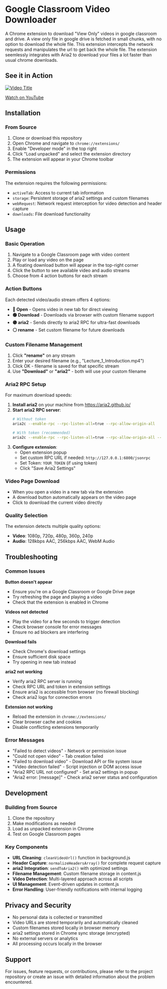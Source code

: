 # Google Classroom Video Downloader

A Chrome extension to download "View Only" videos in google classroom and drive.
A view only file in google drive is fetched in small chunks, with no option to download the whole file. This extension intercepts the network requests and manipulates the url to get back the whole file. The extension seemlessly integrates with Aria2 to download your files a lot faster than usual chrome downloads. 

## See it in Action

[![Video Title](https://img.youtube.com/vi/Kkap1xgJJPQ/maxresdefault.jpg)](https://youtu.be/Kkap1xgJJPQ)

[Watch on YouTube](https://youtu.be/Kkap1xgJJPQ)


## Installation

### From Source
1. Clone or download this repository
2. Open Chrome and navigate to `chrome://extensions/`
3. Enable "Developer mode" in the top right
4. Click "Load unpacked" and select the extension directory
5. The extension will appear in your Chrome toolbar

### Permissions
The extension requires the following permissions:
- `activeTab`: Access to current tab information
- `storage`: Persistent storage of aria2 settings and custom filenames
- `webRequest`: Network request interception for video detection and header capture
- `downloads`: File download functionality

## Usage

### Basic Operation
1. Navigate to a Google Classroom page with video content
2. Play or load any video on the page
3. A floating download button will appear in the top-right corner
4. Click the button to see available video and audio streams
5. Choose from 4 action buttons for each stream

### Action Buttons
Each detected video/audio stream offers 4 options:

- **🔵 Open** - Opens video in new tab for direct viewing
- **🟢 Download** - Downloads via browser with custom filename support
- **🟣 aria2** - Sends directly to aria2 RPC for ultra-fast downloads
- **⚪ rename** - Set custom filename for future downloads

### Custom Filename Management
1. Click **"rename"** on any stream
2. Enter your desired filename (e.g., "Lecture_1_Introduction.mp4")
3. Click OK - filename is saved for that specific stream
4. Use **"Download"** or **"aria2"** - both will use your custom filename

### Aria2 RPC Setup
For maximum download speeds:

1. **Install aria2** on your machine from https://aria2.github.io/
2. **Start aria2 RPC server**:
   ```bash
   # Without token
   aria2c --enable-rpc --rpc-listen-all=true --rpc-allow-origin-all
   ```
   ```bash
   # With token (recommended)
   aria2c --enable-rpc --rpc-listen-all=true --rpc-allow-origin-all --rpc-secret=YOUR_TOKEN
   ```
3. **Configure extension**:
   - Open extension popup
   - Set custom RPC URL if needed: `http://127.0.0.1:6800/jsonrpc`
   - Set Token: `YOUR_TOKEN` (if using token)
   - Click "Save Aria2 Settings"

### Video Page Download
- When you open a video in a new tab via the extension
- A download button automatically appears on the video page
- Click to download the current video directly

### Quality Selection
The extension detects multiple quality options:
- **Video**: 1080p, 720p, 480p, 360p, 240p
- **Audio**: 128kbps AAC, 256kbps AAC, WebM Audio

## Troubleshooting

### Common Issues

**Button doesn't appear**
- Ensure you're on a Google Classroom or Google Drive page
- Try refreshing the page and playing a video
- Check that the extension is enabled in Chrome

**Videos not detected**
- Play the video for a few seconds to trigger detection
- Check browser console for error messages
- Ensure no ad blockers are interfering

**Download fails**
- Check Chrome's download settings
- Ensure sufficient disk space
- Try opening in new tab instead

**aria2 not working**
- Verify aria2 RPC server is running
- Check RPC URL and token in extension settings
- Ensure aria2 is accessible from browser (no firewall blocking)
- Check aria2 logs for connection errors

**Extension not working**
- Reload the extension in `chrome://extensions/`
- Clear browser cache and cookies
- Disable conflicting extensions temporarily

### Error Messages

- "Failed to detect videos" - Network or permission issue
- "Could not open video" - Tab creation failed
- "Failed to download video" - Download API or file system issue
- "Video detection failed" - Script injection or DOM access issue
- "Aria2 RPC URL not configured" - Set aria2 settings in popup
- "Aria2 error: [message]" - Check aria2 server status and configuration

## Development

### Building from Source
1. Clone the repository
2. Make modifications as needed
3. Load as unpacked extension in Chrome
4. Test on Google Classroom pages

### Key Components

- **URL Cleaning**: `cleanVideoUrl()` function in background.js
- **Header Capture**: `normalizeHeadersArray()` for complete request capture
- **aria2 Integration**: `sendToAria2()` with optimized settings
- **Filename Management**: Custom filename storage in content.js
- **Video Detection**: Multi-layered approach across all scripts
- **UI Management**: Event-driven updates in content.js
- **Error Handling**: User-friendly notifications with internal logging

## Privacy and Security

- No personal data is collected or transmitted
- Video URLs are stored temporarily and automatically cleaned
- Custom filenames stored locally in browser memory
- aria2 settings stored in Chrome sync storage (encrypted)
- No external servers or analytics
- All processing occurs locally in the browser

## Support

For issues, feature requests, or contributions, please refer to the project repository or create an issue with detailed information about the problem encountered. 
